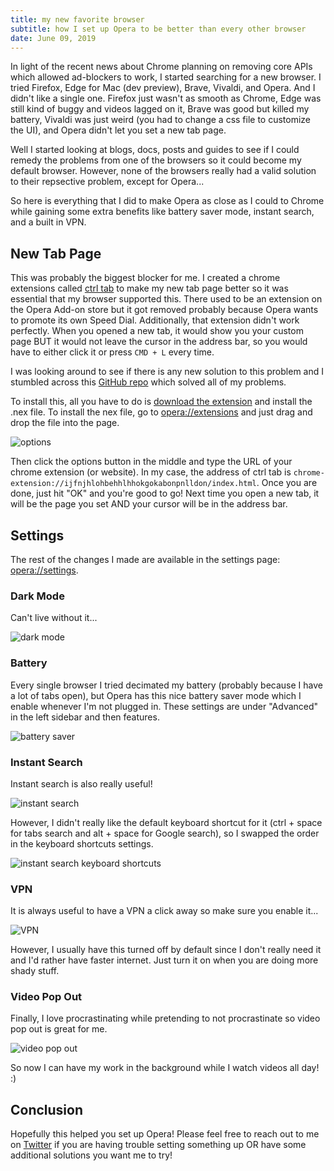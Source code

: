 ```yaml
---
title: my new favorite browser
subtitle: how I set up Opera to be better than every other browser
date: June 09, 2019
---
```


In light of the recent news about Chrome planning on removing core APIs which allowed ad-blockers to work, I started searching for a new browser. I tried Firefox, Edge for Mac (dev preview), Brave, Vivaldi, and Opera. And I didn't like a single one. Firefox just wasn't as smooth as Chrome, Edge was still kind of buggy and videos lagged on it, Brave was good but killed my battery, Vivaldi was just weird (you had to change a css file to customize the UI), and Opera didn't let you set a new tab page.

Well I started looking at blogs, docs, posts and guides to see if I could remedy the problems from one of the browsers so it could become my default browser. However, none of the browsers really had a valid solution to their repsective problem, except for Opera...

So here is everything that I did to make Opera as close as I could to Chrome while gaining some extra benefits like battery saver mode, instant search, and a built in VPN.

## New Tab Page

This was probably the biggest blocker for me. I created a chrome extensions called [ctrl tab](https://www.ctrltab.io) to make my new tab page better so it was essential that my browser supported this. There used to be an extension on the Opera Add-on store but it got removed probably because Opera wants to promote its own Speed Dial. Additionally, that extension didn't work perfectly. When you opened a new tab, it would show you your custom page BUT it would not leave the cursor in the address bar, so you would have to either click it or press `CMD + L` every time.

I was looking around to see if there is any new solution to this problem and I stumbled across this [GitHub repo](https://github.com/Accudio/opera-new-tab-page) which solved all of my problems.

To install this, all you have to do is [download the extension](https://github.com/Accudio/opera-new-tab-page/raw/master/opera-new-tab-page.nex) and install the .nex file. To install the nex file, go to [opera://extensions](opera://extensions) and just drag and drop the file into the page.

![options](https://i.imgur.com/jnBsx8p.png)

Then click the options button in the middle and type the URL of your chrome extension (or website). In my case, the address of ctrl tab is `chrome-extension://ijfnjhlohbehhlhhokgokabonpnlldon/index.html`. Once you are done, just hit "OK" and you're good to go! Next time you open a new tab, it will be the page you set AND your cursor will be in the address bar.

## Settings

The rest of the changes I made are available in the settings page: [opera://settings](opera://settings).

### Dark Mode

Can't live without it...

![dark mode](https://i.imgur.com/xL2mkDn.png)

### Battery

Every single browser I tried decimated my battery (probably because I have a lot of tabs open), but Opera has this nice battery saver mode which I enable whenever I'm not plugged in. These settings are under "Advanced" in the left sidebar and then features.

![battery saver](https://i.imgur.com/7iSXnBR.png)

### Instant Search

Instant search is also really useful!

![instant search](https://i.imgur.com/mdmLW0I.png)

However, I didn't really like the default keyboard shortcut for it (ctrl + space for tabs search and alt + space for Google search), so I swapped the order in the keyboard shortcuts settings.

![instant search keyboard shortcuts](https://i.imgur.com/gEGSgl5.png)

### VPN

It is always useful to have a VPN a click away so make sure you enable it...

![VPN](https://i.imgur.com/LFi2Qar.png)

However, I usually have this turned off by default since I don't really need it and I'd rather have faster internet. Just turn it on when you are doing more shady stuff.

### Video Pop Out

Finally, I love procrastinating while pretending to not procrastinate so video pop out is great for me.

![video pop out](https://i.imgur.com/yKN3qfQ.png)

So now I can have my work in the background while I watch videos all day! :)

## Conclusion

Hopefully this helped you set up Opera! Please feel free to reach out to me on [Twitter](https://twitter.com/nahtnam) if you are having trouble setting something up OR have some additional solutions you want me to try!
